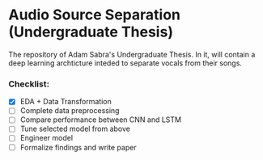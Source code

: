 # Audio Source Separation (Undergraduate Thesis)
 The repository of Adam Sabra's Undergraduate Thesis. In it, will contain a deep learning archticture inteded to separate vocals from their songs.
 
### Checklist:
- [x] EDA + Data Transformation
- [ ] Complete data preprocessing
- [ ] Compare performance between CNN and LSTM
- [ ] Tune selected model from above
- [ ] Engineer model
- [ ] Formalize findings and write paper
